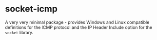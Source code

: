 # socket-icmp

A very very minimal package - provides Windows and Linux compatible definitions for the ICMP protocol and the IP Header Include option for the `socket` library.